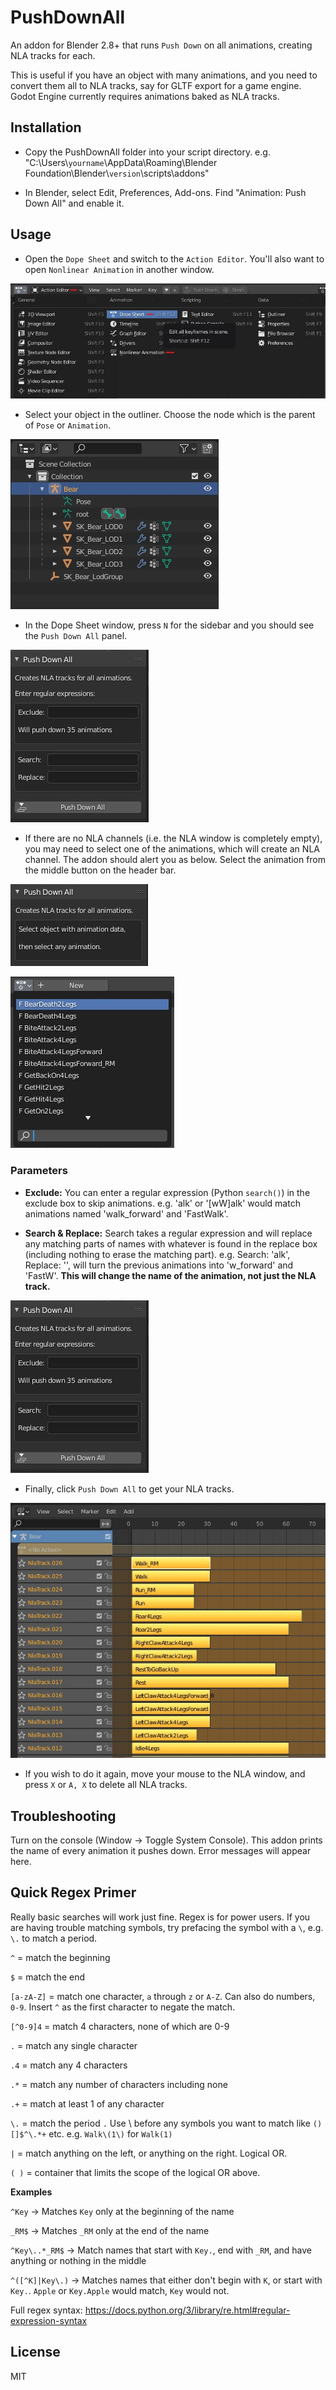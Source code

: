 # PushDownAll
An addon for Blender 2.8+ that runs `Push Down` on all animations, creating NLA tracks for each.

This is useful if you have an object with many animations, and you need to convert them all to NLA tracks, say for GLTF export for a game engine. Godot Engine currently requires animations baked as NLA tracks.


## Installation

* Copy the PushDownAll folder into your script directory. e.g. "C:\Users\\`yourname`\AppData\Roaming\Blender Foundation\Blender\\`version`\scripts\addons\"

* In Blender, select Edit, Preferences, Add-ons. Find "Animation: Push Down All" and enable it.


## Usage 

* Open the `Dope Sheet` and switch to the `Action Editor`. You'll also want to open `Nonlinear Animation` in another window.

![image](images/dope_sheet.jpg)

* Select your object in the outliner. Choose the node which is the parent of `Pose` or `Animation`.

![image](images/outliner.jpg)

* In the Dope Sheet window, press `N` for the sidebar and you should see the `Push Down All` panel.

![image](images/pda_panel.jpg)

* If there are no NLA channels (i.e. the NLA window is completely empty), you may need to select one of the animations, which will create an NLA channel. The addon should alert you as below. Select the animation from the middle button on the header bar.

![image](images/select_error.jpg)

![image](images/select_animation.jpg)


### Parameters

* **Exclude:** You can enter a regular expression (Python `search()`) in the exclude box to skip animations. e.g. 'alk' or '[wW]alk' would match animations named 'walk_forward' and 'FastWalk'.

* **Search & Replace:** Search takes a regular expression and will replace any matching parts of names with whatever is found in the replace box (including nothing to erase the matching part). e.g. Search: 'alk', Replace: '', will turn the previous animations into 'w_forward' and 'FastW'. **This will change the name of the animation, not just the NLA track.**

![image](images/pda_panel.jpg)

* Finally, click `Push Down All` to get your NLA tracks.

![image](images/nla_tracks.jpg)

* If you wish to do it again, move your mouse to the NLA window, and press `X` or `A, X` to delete all NLA tracks. 


## Troubleshooting

Turn on the console (Window -> Toggle System Console). This addon prints the name of every animation it pushes down. Error messages will appear here.


## Quick Regex Primer 

Really basic searches will work just fine. Regex is for power users. If you are having trouble matching symbols, try prefacing the symbol with a `\`, e.g. `\.` to match a period.

`^` = match the beginning 

`$` = match the end 

`[a-zA-Z]` = match one character, `a` through `z` or `A-Z`. Can also do numbers, `0-9`. Insert `^` as the first character to negate the match.

`[^0-9]4` = match 4 characters, none of which are 0-9

`.` = match any single character

`.4` = match any 4 characters

`.*` = match any number of characters including none 

`.+` = match at least 1 of any character

`\.` = match the period `.` Use \ before any symbols you want to match like `()[]$^\.*+` etc. e.g. `Walk\(1\)` for `Walk(1)`

`|` = match anything on the left, or anything on the right. Logical OR.

`( )` = container that limits the scope of the logical OR above.


**Examples**


`^Key` -> Matches `Key` only at the beginning of the name

`_RM$` -> Matches `_RM` only at the end of the name

`^Key\..*_RM$` -> Match names that start with `Key.`, end with `_RM`, and have anything or nothing in the middle

`^([^K]|Key\.)` -> Matches names that either don't begin with `K`, or start with `Key.`. `Apple` or `Key.Apple` would match, `Key` would not.


Full regex syntax: https://docs.python.org/3/library/re.html#regular-expression-syntax


## License

MIT
